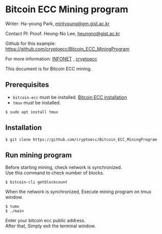 # Bitcoin ECC Mining program

Writer: Ha-young Park, mintyoung@gm.gist.ac.kr

Contact PI: Proof. Heung-No Lee, heungno@gist.ac.kr

Github for this example: https://github.com/cryptoecc/Bitcoin_ECC_MiningProgram

For more information: [INFONET](https://infonet.gist.ac.kr/) , [cryptoecc](https://github.com/cryptoecc)

This document is for Bitcoin ECC mining.

## Prerequisites
- `bitcoin-ecc` must be installed. [Bitcoin ECC installation](https://github.com/cryptoecc/bitcoin_ECC/blob/ecc-0.1.2/doc/bitcoin_ecc_doc/Build_private_network.md)
- `tmux` must be installed.

```shell
$ sudo apt install tmux
```

## Installation

```shell
$ git clone https://github.com/cryptoecc/Bitcoin_ECC_MiningProgram
```

## Run mining program

Before starting mining, check network is synchronized.  
Use this command to check number of blocks.

```shell
$ bitcoin-cli getblockcount
```

When the network is synchronized, Execute mining program on tmux window.

```shell
$ tumx
$ ./main
```

Enter your bitcoin ecc public address.  
After that, Simply exit the terminal window.


